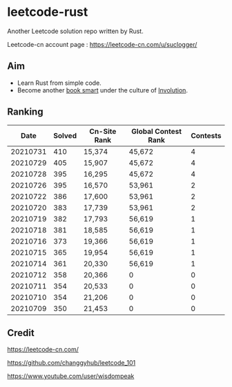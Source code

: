 # leetcode-rust

Another Leetcode solution repo written by Rust.

Leetcode-cn account page :  https://leetcode-cn.com/u/suclogger/


## Aim

* Learn Rust from simple code.
* Become another [book smart](https://zh.wikipedia.org/wiki/%E5%81%9A%E9%A2%98%E5%AE%B6) under the culture of [Involution](https://zh.wikipedia.org/wiki/%E5%86%85%E5%8D%B7%E5%8C%96).


## Ranking

|Date|Solved|Cn-Site Rank|Global Contest Rank|Contests|
|----|----|----|----|----|
|20210731|410|15,374|45,672|4|
|20210729|405|15,907|45,672|4|
|20210728|395|16,295|45,672|4|
|20210726|395|16,570|53,961|2|
|20210722|386|17,600|53,961|2|
|20210720|383|17,739|53,961|2|
|20210719|382|17,793|56,619|1|
|20210718|381|18,585|56,619|1|
|20210716|373|19,366|56,619|1|
|20210715|365|19,954|56,619|1|
|20210714|361|20,330|56,619|1|
|20210712|358|20,366|0|0|
|20210711|354|20,533|0|0|
|20210710|354|21,206|0|0|
|20210709|350|21,453|0|0|


## Credit

https://leetcode-cn.com/

https://github.com/changgyhub/leetcode_101

https://www.youtube.com/user/wisdompeak